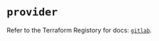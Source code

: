 # `provider`

Refer to the Terraform Registory for docs: [`gitlab`](https://registry.terraform.io/providers/gitlabhq/gitlab/16.1.0/docs).
